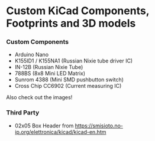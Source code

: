 # Custom KiCad Components, Footprints and 3D models

### Custom Components

- Arduino Nano
- K155ID1 / K155NA1 (Russian Nixie tube driver IC)
- IN-12B (Russian Nixie Tube)
- 788BS (8x8 Mini LED Matrix)
- Sunrom 4388 (Mini SMD pushbutton switch)
- Cross Chip CC6902 (Current measuring IC)

Also check out the images!

### Third Party

- 02x05 Box Header from https://smisioto.no-ip.org/elettronica/kicad/kicad-en.htm